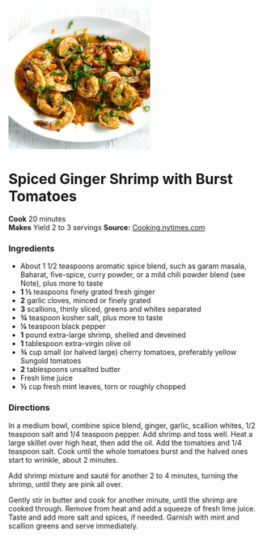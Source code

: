 [![](./images/57ed5028-ca59-4773-a55d-7f2bc374fab6.jpg)](https://static01.nyt.com/images/2020/09/16/dining/11Apperex/merlin_176534631_992abc2b-e91b-410a-b350-3de82a73627e-articleLarge.jpg)

#  Spiced Ginger Shrimp with Burst Tomatoes

**Cook** 20 minutes  
**Makes** Yield 2 to 3 servings
**Source:** [Cooking.nytimes.com](https://cooking.nytimes.com/recipes/1021430-spiced-ginger-shrimp-with-burst-tomatoes?action=click&module=RecipeBox&pgType=recipebox-page&region=all&rank=2)

###  Ingredients

  * About 1 1/2 teaspoons aromatic spice blend, such as garam masala, Baharat, five-spice, curry powder, or a mild chili powder blend (see Note), plus more to taste
  *   **1 ½** teaspoons finely grated fresh ginger
  *   **2** garlic cloves, minced or finely grated
  *   **3** scallions, thinly sliced, greens and whites separated
  *   **¾** teaspoon kosher salt, plus more to taste
  *   **¼** teaspoon black pepper
  *   **1** pound extra-large shrimp, shelled and deveined
  *   **1** tablespoon extra-virgin olive oil
  *   **¾** cup small (or halved large) cherry tomatoes, preferably yellow Sungold tomatoes
  *   **2** tablespoons unsalted butter
  * Fresh lime juice
  *   **½** cup fresh mint leaves, torn or roughly chopped

###  Directions

In a medium bowl, combine spice blend, ginger, garlic, scallion whites, 1/2
teaspoon salt and 1/4 teaspoon pepper. Add shrimp and toss well. Heat a large
skillet over high heat, then add the oil. Add the tomatoes and 1/4 teaspoon
salt. Cook until the whole tomatoes burst and the halved ones start to
wrinkle, about 2 minutes.

Add shrimp mixture and sauté for another 2 to 4 minutes, turning the shrimp,
until they are pink all over.

Gently stir in butter and cook for another minute, until the shrimp are cooked
through. Remove from heat and add a squeeze of fresh lime juice. Taste and add
more salt and spices, if needed. Garnish with mint and scallion greens and
serve immediately.

